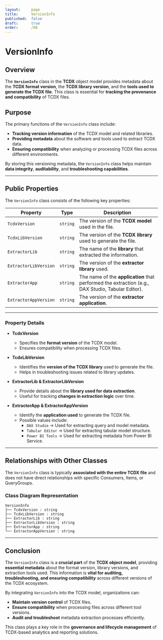 ```yaml
---
layout:     page
title:      VersionInfo
published:  false
draft:      true
order:      /08
---
```


# **VersionInfo**

## **Overview**
The **`VersionInfo`** class in the **TCDX** object model provides metadata about the **TCDX format version**, the **TCDX library version**, and the **tools used to generate the TCDX file**. This class is essential for **tracking the provenance and compatibility** of TCDX files.

## **Purpose**
The primary functions of the `VersionInfo` class include:
- **Tracking version information** of the TCDX model and related libraries.
- **Providing metadata** about the software and tools used to extract TCDX data.
- **Ensuring compatibility** when analyzing or processing TCDX files across different environments.

By storing this versioning metadata, the `VersionInfo` class helps maintain **data integrity**, **auditability**, and **troubleshooting capabilities**.

---

## **Public Properties**
The `VersionInfo` class consists of the following key properties:

| **Property**           | **Type**    | **Description**  |
|------------------------|------------|------------------|
| `TcdxVersion`         | `string`    | The version of the **TCDX model** used in the file. |
| `TcdxLibVersion`      | `string`    | The version of the **TCDX library** used to generate the file. |
| `ExtractorLib`        | `string`    | The name of the **library** that extracted the information. |
| `ExtractorLibVersion` | `string`    | The version of the **extractor library** used. |
| `ExtractorApp`        | `string`    | The name of the **application** that performed the extraction (e.g., DAX Studio, Tabular Editor). |
| `ExtractorAppVersion` | `string`    | The version of the **extractor application**. |

---

### **Property Details**
- **TcdxVersion**  
  - Specifies the **format version** of the TCDX model.
  - Ensures compatibility when processing TCDX files.

- **TcdxLibVersion**  
  - Identifies the **version of the TCDX library** used to generate the file.
  - Helps in troubleshooting issues related to library updates.

- **ExtractorLib & ExtractorLibVersion**  
  - Provide details about the **library used for data extraction**.
  - Useful for tracking **changes in extraction logic** over time.

- **ExtractorApp & ExtractorAppVersion**  
  - Identify the **application used** to generate the TCDX file.
  - Possible values include:
    - `DAX Studio` → Used for extracting query and model metadata.
    - `Tabular Editor` → Used for extracting tabular model structure.
    - `Power BI Tools` → Used for extracting metadata from Power BI Service.

---

## **Relationships with Other Classes**
The `VersionInfo` class is typically **associated with the entire TCDX file** and does not have direct relationships with specific Consumers, Items, or QueryGroups.

### **Class Diagram Representation**
```
VersionInfo
├── TcdxVersion : string
├── TcdxLibVersion : string
├── ExtractorLib : string
├── ExtractorLibVersion : string
├── ExtractorApp : string
└── ExtractorAppVersion : string
```

---

## **Conclusion**
The `VersionInfo` class is a **crucial part** of the **TCDX object model**, providing **essential metadata** about the format version, library versions, and extraction tools used. This information is **vital for auditing, troubleshooting, and ensuring compatibility** across different versions of the TCDX ecosystem.

By integrating `VersionInfo` into the TCDX model, organizations can:
- **Maintain version control** of TCDX files.
- **Ensure compatibility** when processing files across different tool versions.
- **Audit and troubleshoot** metadata extraction processes efficiently.

This class plays a key role in the **governance and lifecycle management** of TCDX-based analytics and reporting solutions.

